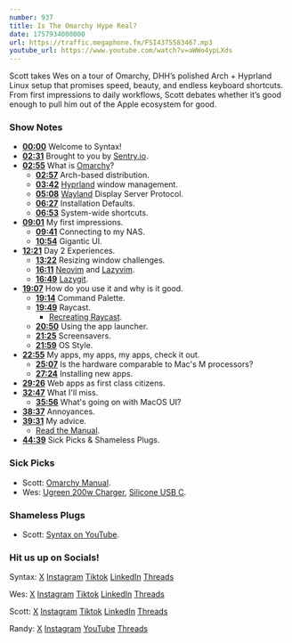 ```yaml
---
number: 937
title: Is The Omarchy Hype Real?
date: 1757934000000
url: https://traffic.megaphone.fm/FSI4375583467.mp3
youtube_url: https://www.youtube.com/watch?v=aWWo4ypLXds
---
```

	
Scott takes Wes on a tour of Omarchy, DHH’s polished Arch + Hyprland Linux setup that promises speed, beauty, and endless keyboard shortcuts. From first impressions to daily workflows, Scott debates whether it’s good enough to pull him out of the Apple ecosystem for good.

### Show Notes

* **[00:00](#t=00:00)** Welcome to Syntax!
* **[02:31](#t=02:31)** Brought to you by [Sentry.io](https://sentry.io/syntax).
* **[02:55](#t=02:55)** What is [Omarchy](https://omarchy.org/)?
  * **[02:57](#t=02:57)** Arch-based distribution.
  * **[03:42](#t=03:42)** [Hyprland](https://hypr.land/) window management.
  * **[05:08](#t=05:08)** [Wayland](https://wayland.freedesktop.org/) Display Server Protocol.
  * **[06:27](#t=06:27)** Installation Defaults.
  * **[06:53](#t=06:53)** System-wide shortcuts.
* **[09:01](#t=09:01)** My first impressions.
  * **[09:41](#t=09:41)** Connecting to my NAS.
  * **[10:54](#t=10:54)** Gigantic UI.
* **[12:21](#t=12:21)** Day 2 Experiences.
  * **[13:22](#t=13:22)** Resizing window challenges.
  * **[16:11](#t=16:11)** [Neovim](https://neovim.io/) and [Lazyvim](https://www.lazyvim.org/).
  * **[16:49](#t=16:49)** [Lazygit](https://github.com/jesseduffield/lazygit).
* **[19:07](#t=19:07)** How do you use it and why is it good.
  * **[19:14](#t=19:14)** Command Palette.
  * **[19:49](#t=19:49)** Raycast.
    * [Recreating Raycast](https://byteatatime.dev/posts/recreating-raycast).
  * **[20:50](#t=20:50)** Using the app launcher.
  * **[21:25](#t=21:25)** Screensavers.
  * **[21:59](#t=21:59)** OS Style.
* **[22:55](#t=22:55)** My apps, my apps, my apps, check it out.
  * **[25:07](#t=25:07)** Is the hardware comparable to Mac's M processors?
  * **[27:24](#t=27:24)** Installing new apps.
* **[29:26](#t=29:26)** Web apps as first class citizens.
* **[32:47](#t=32:47)** What I'll miss.
  * **[35:56](#t=35:56)** What's going on with MacOS UI?
* **[38:37](#t=38:37)** Annoyances.
* **[39:31](#t=39:31)** My advice.
  * [Read the Manual](https://learn.omacom.io/2/the-omarchy-manual/).
* **[44:39](#t=44:39)** Sick Picks & Shameless Plugs.

### Sick Picks

- Scott: [Omarchy Manual](https://learn.omacom.io/2/the-omarchy-manual/57/shell-tools).
- Wes: [Ugreen 200w Charger](https://amzn.to/3K0snh6), [Silicone USB C](https://amzn.to/41zvWkr).

### Shameless Plugs

- Scott: [Syntax on YouTube](https://youtube.com/@syntaxfm).

### Hit us up on Socials!

Syntax: [X](https://twitter.com/syntaxfm) [Instagram](https://www.instagram.com/syntax_fm/) [Tiktok](https://www.tiktok.com/@syntaxfm) [LinkedIn](https://www.linkedin.com/company/96077407/admin/feed/posts/) [Threads](https://www.threads.net/@syntax_fm)

Wes: [X](https://twitter.com/wesbos) [Instagram](https://www.instagram.com/wesbos/) [Tiktok](https://www.tiktok.com/@wesbos) [LinkedIn](https://www.linkedin.com/in/wesbos/) [Threads](https://www.threads.net/@wesbos)

Scott: [X](https://twitter.com/stolinski) [Instagram](https://www.instagram.com/stolinski/) [Tiktok](https://www.tiktok.com/@stolinski) [LinkedIn](https://www.linkedin.com/in/stolinski/) [Threads](https://www.threads.net/@stolinski)

Randy: [X](https://twitter.com/randyrektor) [Instagram](https://www.instagram.com/randyrektor/) [YouTube](https://www.youtube.com/@randyrektor) [Threads](https://www.threads.net/@randyrektor)
